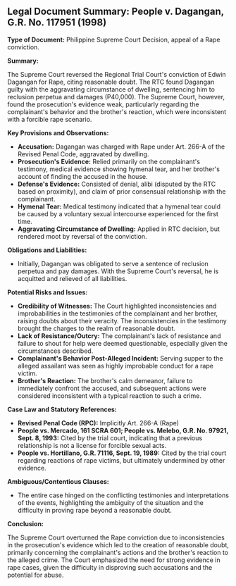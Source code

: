 ## Legal Document Summary: People v. Dagangan, G.R. No. 117951 (1998)

**Type of Document:** Philippine Supreme Court Decision, appeal of a Rape conviction.

**Summary:**

The Supreme Court reversed the Regional Trial Court's conviction of Edwin Dagangan for Rape, citing reasonable doubt. The RTC found Dagangan guilty with the aggravating circumstance of dwelling, sentencing him to reclusion perpetua and damages (P40,000). The Supreme Court, however, found the prosecution's evidence weak, particularly regarding the complainant's behavior and the brother's reaction, which were inconsistent with a forcible rape scenario.

**Key Provisions and Observations:**

*   **Accusation:** Dagangan was charged with Rape under Art. 266-A of the Revised Penal Code, aggravated by dwelling.
*   **Prosecution's Evidence:** Relied primarily on the complainant's testimony, medical evidence showing hymenal tear, and her brother's account of finding the accused in the house.
*   **Defense's Evidence:** Consisted of denial, alibi (disputed by the RTC based on proximity), and claim of prior consensual relationship with the complainant.
*   **Hymenal Tear:** Medical testimony indicated that a hymenal tear could be caused by a voluntary sexual intercourse experienced for the first time.
*   **Aggravating Circumstance of Dwelling:** Applied in RTC decision, but rendered moot by reversal of the conviction.

**Obligations and Liabilities:**

*   Initially, Dagangan was obligated to serve a sentence of reclusion perpetua and pay damages. With the Supreme Court's reversal, he is acquitted and relieved of all liabilities.

**Potential Risks and Issues:**

*   **Credibility of Witnesses:** The Court highlighted inconsistencies and improbabilities in the testimonies of the complainant and her brother, raising doubts about their veracity. The inconsistencies in the testimony brought the charges to the realm of reasonable doubt.
*   **Lack of Resistance/Outcry:** The complainant's lack of resistance and failure to shout for help were deemed questionable, especially given the circumstances described.
*   **Complainant's Behavior Post-Alleged Incident:** Serving supper to the alleged assailant was seen as highly improbable conduct for a rape victim.
*   **Brother's Reaction:** The brother's calm demeanor, failure to immediately confront the accused, and subsequent actions were considered inconsistent with a typical reaction to such a crime.

**Case Law and Statutory References:**

*   **Revised Penal Code (RPC):** Implicitly Art. 266-A (Rape)
*   **People vs. Mercado, 161 SCRA 601; People vs. Melebo, G.R. No. 97921, Sept. 8, 1993:** Cited by the trial court, indicating that a previous relationship is not a license for forcible sexual acts.
*   **People vs. Hortillano, G.R. 71116, Sept. 19, 1989:** Cited by the trial court regarding reactions of rape victims, but ultimately undermined by other evidence.

**Ambiguous/Contentious Clauses:**

*   The entire case hinged on the conflicting testimonies and interpretations of the events, highlighting the ambiguity of the situation and the difficulty in proving rape beyond a reasonable doubt.

**Conclusion:**

The Supreme Court overturned the Rape conviction due to inconsistencies in the prosecution's evidence which led to the creation of reasonable doubt, primarily concerning the complainant's actions and the brother's reaction to the alleged crime. The Court emphasized the need for strong evidence in rape cases, given the difficulty in disproving such accusations and the potential for abuse.
